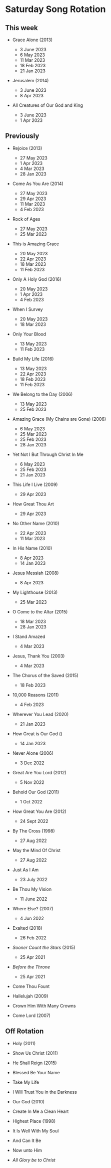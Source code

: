 ﻿# Saturday Song Rotation

## This week

* Grace Alone (2013)
  * 3 June 2023
  * 6 May 2023
  * 11 Mar 2023
  * 18 Feb 2023
  * 21 Jan 2023

* Jerusalem (2014)
  * 3 June 2023
  * 8 Apr 2023

* All Creatures of Our God and King
  * 3 June 2023
  * 1 Apr 2023

## Previously

* Rejoice (2013)
  * 27 May 2023
  * 1 Apr 2023
  * 4 Mar 2023
  * 28 Jan 2023

* Come As You Are (2014)
  * 27 May 2023
  * 29 Apr 2023
  * 11 Mar 2023
  * 4 Feb 2023

* Rock of Ages
  * 27 May 2023
  * 25 Mar 2023

* This is Amazing Grace
  * 20 May 2023
  * 22 Apr 2023
  * 18 Mar 2023
  * 11 Feb 2023

* Only A Holy God (2016)
  * 20 May 2023
  * 1 Apr 2023
  * 4 Feb 2023

* When I Survey
  * 20 May 2023
  * 18 Mar 2023

* Only Your Blood
  * 13 May 2023
  * 11 Feb 2023

* Build My Life (2016)
  * 13 May 2023
  * 22 Apr 2023
  * 18 Feb 2023
  * 11 Feb 2023
  
* We Belong to the Day (2006)
  * 13 May 2023
  * 25 Feb 2023

* Amazing Grace (My Chains are Gone) (2006)
  * 6 May 2023
  * 25 Mar 2023
  * 25 Feb 2023
  * 28 Jan 2023
  
* Yet Not I But Through Christ In Me
  * 6 May 2023
  * 25 Feb 2023
  * 21 Jan 2023

* This Life I Live (2009)
  * 29 Apr 2023

* How Great Thou Art
  * 29 Apr 2023

* No Other Name (2010)
  * 22 Apr 2023
  * 11 Mar 2023

* In His Name (2010)
  * 8 Apr 2023
  * 14 Jan 2023

* Jesus Messiah (2008)
  * 8 Apr 2023

* My Lighthouse (2013)
  * 25 Mar 2023
  
* O Come to the Altar (2015)
  * 18 Mar 2023
  * 28 Jan 2023

* I Stand Amazed
  * 4 Mar 2023

* Jesus, Thank You (2003)
  * 4 Mar 2023

* The Chorus of the Saved (2015)
  * 18 Feb 2023

* 10,000 Reasons (2011)
  * 4 Feb 2023

* Wherever You Lead (2020)
  * 21 Jan 2023

* How Great is Our God ()
  * 14 Jan 2023

* Never Alone (2006)
  * 3 Dec 2022

* Great Are You Lord (2012)
  * 5 Nov 2022

* Behold Our God (2011)
  * 1 Oct 2022

* How Great You Are (2012)
  * 24 Sept 2022

* By The Cross (1998)
  * 27 Aug 2022

* May the Mind Of Christ
  * 27 Aug 2022

* Just As I Am
  * 23 July 2022

* Be Thou My Vision
  * 11 June 2022

* Where Else? (2007)
  * 4 Jun 2022

* Exalted (2018)
  * 26 Feb 2022

* *Sooner Count the Stars* (2015)
  * 25 Apr 2021

* *Before the Throne*
  * 25 Apr 2021

* Come Thou Fount

* Hallelujah (2009)
  
* Crown Him With Many Crowns

* Come Lord (2007)

## Off Rotation

* Holy (2011)

* Show Us Christ (2011)

* He Shall Reign (2015)

* Blessed Be Your Name

* Take My Life

* I Will Trust You in the Darkness

* Our God (2010)

* Create In Me a Clean Heart

* Highest Place (1998)

* It Is Well With My Soul

* And Can It Be

* Now unto Him

* *All Glory be to Christ*
